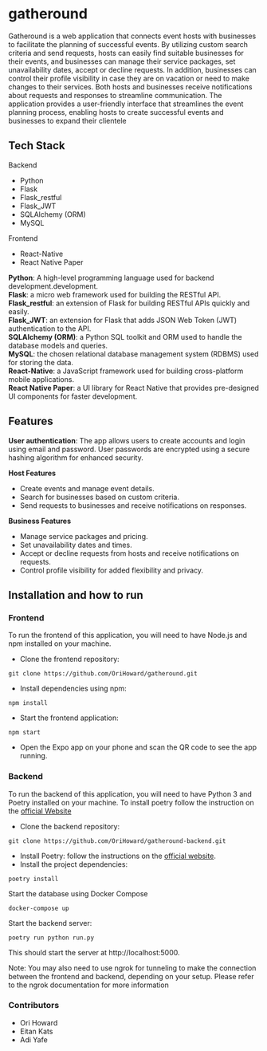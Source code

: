 # gatheround

Gatheround is a web application that connects event hosts with businesses to facilitate the planning of successful events. By utilizing custom search criteria and send requests, hosts can easily find suitable businesses for their events, and businesses can manage their service packages, set unavailability dates, accept or decline requests.
In addition, businesses can control their profile visibility in case they are on vacation or need to make changes to their services. Both hosts and businesses receive notifications about requests and responses to streamline communication.
The application provides a user-friendly interface that streamlines the event planning process, enabling hosts to create successful events and businesses to expand their clientele

## Tech Stack
Backend
* Python
* Flask
* Flask_restful
* Flask_JWT
* SQLAlchemy (ORM)
* MySQL

Frontend
* React-Native
* React Native Paper

**Python**: A high-level programming language used for backend development.development.  
**Flask**: a micro web framework used for building the RESTful API.  
**Flask_restful**: an extension of Flask for building RESTful APIs quickly and easily.  
**Flask_JWT**: an extension for Flask that adds JSON Web Token (JWT) authentication to the API.  
**SQLAlchemy (ORM)**: a Python SQL toolkit and ORM used to handle the database models and queries.  
**MySQL**: the chosen relational database management system (RDBMS) used for storing the data.  
**React-Native**: a JavaScript framework used for building cross-platform mobile applications.  
**React Native Paper**: a UI library for React Native that provides pre-designed UI components for faster development.  


## Features

**User authentication**: The app allows users to create accounts and login using email and password. User passwords are encrypted using a secure hashing algorithm for enhanced security.  

**Host Features**
* Create events and manage event details.  
* Search for businesses based on custom criteria.  
* Send requests to businesses and receive notifications on responses.  

**Business Features**
* Manage service packages and pricing.  
* Set unavailability dates and times.  
* Accept or decline requests from hosts and receive notifications on requests. 
* Control profile visibility for added flexibility and privacy.  



## Installation and how to run

### Frontend  
To run the frontend of this application, you will need to have Node.js and npm installed on your machine.
- Clone the frontend repository:
```shell
git clone https://github.com/OriHoward/gatheround.git
```
- Install dependencies using npm:
```shell
npm install
```
- Start the frontend application:
```shell
npm start
```
- Open the Expo app on your phone and scan the QR code to see the app running.  

### Backend
To run the backend of this application, you will need to have Python 3 and Poetry installed on your machine. 
To install poetry follow the instruction on the [official Website](https://python-poetry.org/docs/#installing-with-the-official-installer)
- Clone the backend repository:
```shell
git clone https://github.com/OriHoward/gatheround-backend.git
```
- Install Poetry: follow the instructions on the [official website](https://python-poetry.org/docs/#installing-with-the-official-installer).  
- Install the project dependencies:
```shell
poetry install
```
Start the database using Docker Compose
```shell
docker-compose up
```
Start the backend server:
```shell
poetry run python run.py
```
This should start the server at http://localhost:5000.

Note: You may also need to use ngrok for tunneling to make the connection between the frontend and backend, depending on your setup. Please refer to the ngrok documentation for more information
### Contributors

- Ori Howard
- Eitan Kats
- Adi Yafe
